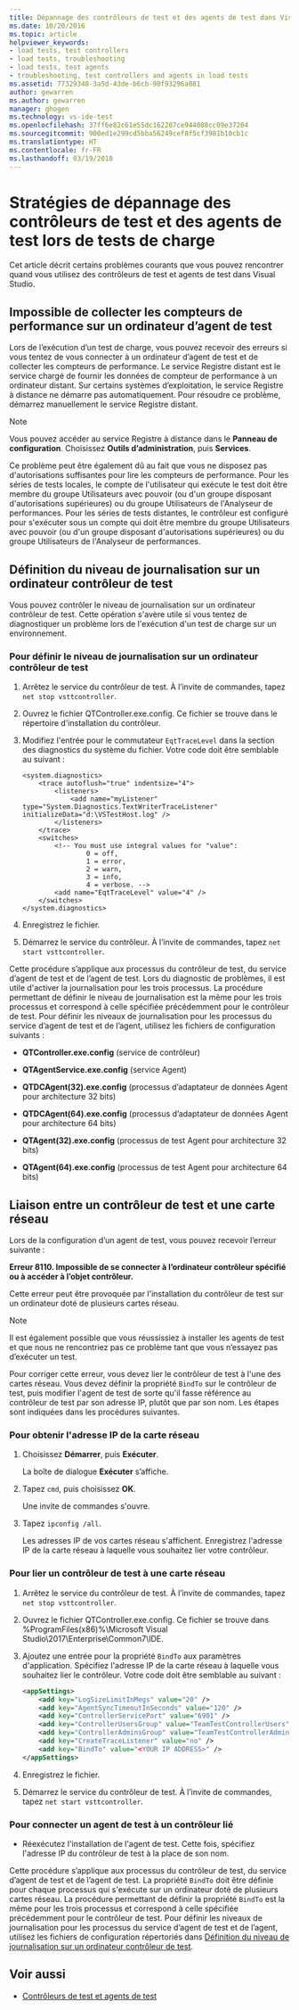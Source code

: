 ```yaml
---
title: Dépannage des contrôleurs de test et des agents de test dans Visual Studio | Microsoft Docs
ms.date: 10/20/2016
ms.topic: article
helpviewer_keywords:
- load tests, test controllers
- load tests, troubleshooting
- load tests, test agents
- troubleshooting, test controllers and agents in load tests
ms.assetid: 77329348-3a5d-43de-b6cb-90f93296a081
author: gewarren
ms.author: gewarren
manager: ghogen
ms.technology: vs-ide-test
ms.openlocfilehash: 37ff6e82c61e55dc162287ce944008cc09e37204
ms.sourcegitcommit: 900ed1e299cd5bba56249cef8f5cf3981b10cb1c
ms.translationtype: HT
ms.contentlocale: fr-FR
ms.lasthandoff: 03/19/2018
---
```

# <a name="strategies-for-troubleshooting-test-controllers-and-test-agents-in-load-tests"></a>Stratégies de dépannage des contrôleurs de test et des agents de test lors de tests de charge

Cet article décrit certains problèmes courants que vous pouvez rencontrer quand vous utilisez des contrôleurs de test et agents de test dans Visual Studio.

##  <a name="unable-to-collect-performance-counters-on-test-agent-computer"></a>Impossible de collecter les compteurs de performance sur un ordinateur d’agent de test

 Lors de l’exécution d’un test de charge, vous pouvez recevoir des erreurs si vous tentez de vous connecter à un ordinateur d’agent de test et de collecter les compteurs de performance. Le service Registre distant est le service chargé de fournir les données de compteur de performance à un ordinateur distant. Sur certains systèmes d’exploitation, le service Registre à distance ne démarre pas automatiquement. Pour résoudre ce problème, démarrez manuellement le service Registre distant.

> [!NOTE]
>  Vous pouvez accéder au service Registre à distance dans le **Panneau de configuration**. Choisissez **Outils d’administration**, puis **Services**.

 Ce problème peut être également dû au fait que vous ne disposez pas d'autorisations suffisantes pour lire les compteurs de performance. Pour les séries de tests locales, le compte de l'utilisateur qui exécute le test doit être membre du groupe Utilisateurs avec pouvoir (ou d'un groupe disposant d'autorisations supérieures) ou du groupe Utilisateurs de l'Analyseur de performances. Pour les séries de tests distantes, le contrôleur est configuré pour s'exécuter sous un compte qui doit être membre du groupe Utilisateurs avec pouvoir (ou d'un groupe disposant d'autorisations supérieures) ou du groupe Utilisateurs de l'Analyseur de performances.

## <a name="setting-the-logging-level-on-a-test-controller-computer"></a>Définition du niveau de journalisation sur un ordinateur contrôleur de test
 Vous pouvez contrôler le niveau de journalisation sur un ordinateur contrôleur de test. Cette opération s'avère utile si vous tentez de diagnostiquer un problème lors de l'exécution d'un test de charge sur un environnement.

### <a name="to-set-the-logging-level-on-a-test-controller-computer"></a>Pour définir le niveau de journalisation sur un ordinateur contrôleur de test

1.  Arrêtez le service du contrôleur de test. À l’invite de commandes, tapez `net stop vsttcontroller`.

2.  Ouvrez le fichier QTController.exe.config. Ce fichier se trouve dans le répertoire d'installation du contrôleur.

3.  Modifiez l'entrée pour le commutateur `EqtTraceLevel` dans la section des diagnostics du système du fichier. Votre code doit être semblable au suivant :

    ```
    <system.diagnostics>
        <trace autoflush="true" indentsize="4">
            <listeners>
                <add name="myListener" type="System.Diagnostics.TextWriterTraceListener" initializeData="d:\VSTestHost.log" />
            </listeners>
        </trace>
        <switches>
            <!-- You must use integral values for "value":
                    0 = off,
                    1 = error,
                    2 = warn,
                    3 = info,
                    4 = verbose. -->
            <add name="EqtTraceLevel" value="4" />
        </switches>
    </system.diagnostics>
    ```

4.  Enregistrez le fichier.

5.  Démarrez le service du contrôleur. À l’invite de commandes, tapez `net start vsttcontroller`.

 Cette procédure s’applique aux processus du contrôleur de test, du service d’agent de test et de l’agent de test. Lors du diagnostic de problèmes, il est utile d'activer la journalisation pour les trois processus. La procédure permettant de définir le niveau de journalisation est la même pour les trois processus et correspond à celle spécifiée précédemment pour le contrôleur de test. Pour définir les niveaux de journalisation pour les processus du service d’agent de test et de l’agent, utilisez les fichiers de configuration suivants :

-   **QTController.exe.config** (service de contrôleur)

-   **QTAgentService.exe.config** (service Agent)

-   **QTDCAgent(32).exe.config** (processus d’adaptateur de données Agent pour architecture 32 bits)

-   **QTDCAgent(64).exe.config** (processus d’adaptateur de données Agent pour architecture 64 bits)

-   **QTAgent(32).exe.config** (processus de test Agent pour architecture 32 bits)

-   **QTAgent(64).exe.config** (processus de test Agent pour architecture 64 bits)

## <a name="binding-a-test-controller-to-a-network-adapter"></a>Liaison entre un contrôleur de test et une carte réseau
 Lors de la configuration d’un agent de test, vous pouvez recevoir l’erreur suivante :

 **Erreur 8110. Impossible de se connecter à l’ordinateur contrôleur spécifié ou à accéder à l’objet contrôleur.**

 Cette erreur peut être provoquée par l'installation du contrôleur de test sur un ordinateur doté de plusieurs cartes réseau.

> [!NOTE]
>  Il est également possible que vous réussissiez à installer les agents de test et que nous ne rencontriez pas ce problème tant que vous n’essayez pas d’exécuter un test.

 Pour corriger cette erreur, vous devez lier le contrôleur de test à l'une des cartes réseau. Vous devez définir la propriété `BindTo` sur le contrôleur de test, puis modifier l'agent de test de sorte qu'il fasse référence au contrôleur de test par son adresse IP, plutôt que par son nom. Les étapes sont indiquées dans les procédures suivantes.

### <a name="to-obtain-the-ip-address-of-the-network-adapter"></a>Pour obtenir l'adresse IP de la carte réseau

1.  Choisissez **Démarrer**, puis **Exécuter**.

     La boîte de dialogue **Exécuter** s’affiche.

2.  Tapez `cmd`, puis choisissez **OK**.

     Une invite de commandes s'ouvre.

3.  Tapez `ipconfig /all`.

     Les adresses IP de vos cartes réseau s'affichent. Enregistrez l'adresse IP de la carte réseau à laquelle vous souhaitez lier votre contrôleur.

### <a name="to-bind-a-test-controller-to-a-network-adapter"></a>Pour lier un contrôleur de test à une carte réseau

1.  Arrêtez le service du contrôleur de test. À l’invite de commandes, tapez `net stop vsttcontroller`.

2.  Ouvrez le fichier QTController.exe.config. Ce fichier se trouve dans %ProgramFiles(x86)%\Microsoft Visual Studio\2017\Enterprise\Common7\IDE.

3.  Ajoutez une entrée pour la propriété `BindTo` aux paramètres d'application. Spécifiez l'adresse IP de la carte réseau à laquelle vous souhaitez lier le contrôleur. Votre code doit être semblable au suivant :

    ```xml
    <appSettings>
        <add key="LogSizeLimitInMegs" value="20" />
        <add key="AgentSyncTimeoutInSeconds" value="120" />
        <add key="ControllerServicePort" value="6901" />
        <add key="ControllerUsersGroup" value="TeamTestControllerUsers" />
        <add key="ControllerAdminsGroup" value="TeamTestControllerAdmins" />
        <add key="CreateTraceListener" value="no" />
        <add key="BindTo" value="<YOUR IP ADDRESS>" />
    </appSettings>
    ```

4.  Enregistrez le fichier.

5.  Démarrez le service du contrôleur de test. À l’invite de commandes, tapez `net start vsttcontroller`.

### <a name="to-connect-a-test-agent-to-a-bound-controller"></a>Pour connecter un agent de test à un contrôleur lié

-   Réexécutez l'installation de l'agent de test. Cette fois, spécifiez l'adresse IP du contrôleur de test à la place de son nom.

 Cette procédure s’applique aux processus du contrôleur de test, du service d’agent de test et de l’agent de test. La propriété `BindTo` doit être définie pour chaque processus qui s'exécute sur un ordinateur doté de plusieurs cartes réseau. La procédure permettant de définir la propriété `BindTo` est la même pour les trois processus et correspond à celle spécifiée précédemment pour le contrôleur de test. Pour définir les niveaux de journalisation pour les processus du service d’agent de test et de l’agent, utilisez les fichiers de configuration répertoriés dans [Définition du niveau de journalisation sur un ordinateur contrôleur de test](#Logging).

## <a name="see-also"></a>Voir aussi

- [Contrôleurs de test et agents de test](../test/configure-test-agents-and-controllers-for-load-tests.md)